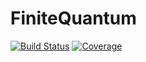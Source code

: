 # FiniteQuantum

[![Build Status](https://travis-ci.com/fuyangfeng/FiniteQuantum.jl.svg?branch=main)](https://travis-ci.com/fuyangfeng/FiniteQuantum.jl)
[![Coverage](https://codecov.io/gh/fuyangfeng/FiniteQuantum.jl/branch/main/graph/badge.svg)](https://codecov.io/gh/fuyangfeng/FiniteQuantum.jl)
